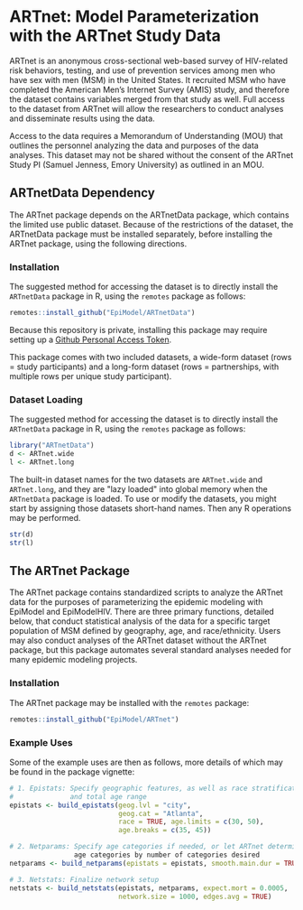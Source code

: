 # ARTnet: Model Parameterization with the ARTnet Study Data

ARTnet is an anonymous cross-sectional web-based survey of HIV-related risk behaviors, testing, and use of 
prevention services among men who have sex with men (MSM) in the United States. It recruited MSM who have 
completed the American Men’s Internet Survey (AMIS) study, and therefore the dataset contains variables 
merged from that study as well. Full access to the dataset from ARTnet will allow the researchers to conduct 
analyses and disseminate results using the data. 

Access to the data requires a Memorandum of Understanding (MOU) that outlines the personnel analyzing the data 
and purposes of the data analyses. This dataset may not be shared without the consent of the ARTnet Study PI 
(Samuel Jenness, Emory University) as outlined in an MOU. 

## ARTnetData Dependency

The ARTnet package depends on the ARTnetData package, which contains the limited use public dataset. Because of the 
restrictions of the dataset, the ARTnetData package must be installed separately, before installing the ARTnet package, 
using the following directions.

### Installation
The suggested method for accessing the dataset is to directly install the `ARTnetData` package in R, using 
the `remotes` package as follows:
```r
remotes::install_github("EpiModel/ARTnetData")
```
Because this repository is private, installing this package may require setting up a 
[Github Personal Access Token](https://help.github.com/articles/creating-a-personal-access-token-for-the-command-line/).

This package comes with two included datasets, a wide-form dataset (rows = study participants) and a 
long-form dataset (rows = partnerships, with multiple rows per unique study participant).

### Dataset Loading
The suggested method for accessing the dataset is to directly install the `ARTnetData` package in R, using 
the `remotes` package as follows:
```r
library("ARTnetData")
d <- ARTnet.wide
l <- ARTnet.long
```

The built-in dataset names for the two datasets are `ARTnet.wide` and `ARTnet.long`, and they are "lazy loaded" 
into global memory when the `ARTnetData` package is loaded. To use or modify the datasets, you might start by 
assigning those datasets short-hand names. Then any R operations may be performed. 

```r
str(d)
str(l)
```

## The ARTnet Package
The ARTnet package contains standardized scripts to analyze the ARTnet data for the purposes of parameterizing 
the epidemic modeling with EpiModel and EpiModelHIV. There are three primary functions, detailed below, 
that conduct statistical analysis of the data for a specific target population of MSM defined by geography, 
age, and race/ethnicity. Users may also conduct analyses of the ARTnet dataset without the ARTnet package, but
this package automates several standard analyses needed for many epidemic modeling projects.

### Installation
The ARTnet package may be installed with the `remotes` package:
```r
remotes::install_github("EpiModel/ARTnet")
```

### Example Uses
Some of the example uses are then as follows, more details of which may be found in the package vignette:

```r
# 1. Epistats: Specify geographic features, as well as race stratification 
#              and total age range
epistats <- build_epistats(geog.lvl = "city", 
                           geog.cat = "Atlanta", 
                           race = TRUE, age.limits = c(30, 50),
                           age.breaks = c(35, 45))

# 2. Netparams: Specify age categories if needed, or let ARTnet determine 
                age categories by number of categories desired
netparams <- build_netparams(epistats = epistats, smooth.main.dur = TRUE)

# 3. Netstats: Finalize network setup 
netstats <- build_netstats(epistats, netparams, expect.mort = 0.0005, 
                           network.size = 1000, edges.avg = TRUE)
```
